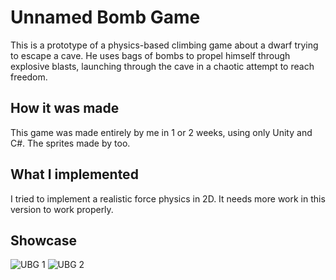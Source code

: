 # Unnamed Bomb Game

This is a prototype of a physics-based climbing game about a dwarf trying to escape a cave. He uses bags of bombs to propel himself through explosive blasts, launching through the cave in a chaotic attempt to reach freedom.

## How it was made

This game was made entirely by me in 1 or 2 weeks, using only Unity and C#. The sprites made by too.

## What I implemented

I tried to implement a realistic force physics in 2D. It needs more work in this version to work properly.

## Showcase

![UBG 1](https://github.com/user-attachments/assets/2a0c8032-45fe-4416-8200-d5a295f4eb5c) ![UBG 2](https://github.com/user-attachments/assets/58ab382b-4b53-4bdb-b9d1-32796c7bf244)


